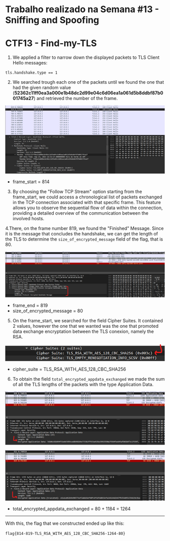 # Trabalho realizado na Semana #13 - Sniffing and Spoofing


# CTF13 - Find-my-TLS

1. We applied a filter to narrow down the displayed packets to TLS Client Hello messages:

```
tls.handshake.type == 1
```


2. We searched trough each one of the packets until we found the one that had the given random value (**52362c11ff0ea3a000e1b48dc2d99e04c6d06ea1a061d5b8ddbf87b001745a27**) and retrieved the number of the frame.

![frame_start](Logbooks/img/Week13/foundPacketWithRandomNumber.png)

- frame_start = 814




3. By choosing the "Follow TCP Stream" option starting from the frame_start, we could access a chronological list of packets exchanged in the TCP connection associated with that specific frame. This feature allows you to observe the sequential flow of data within the connection, providing a detailed overview of the communication between the involved hosts. 

4.There, on the frame number 819, we found the "Finished" Message. Since it is the message that concludes the handshake, we can get the length of the TLS to determine the `size_of_encrypted_message` field of the flag, that is 80.

![frame_end_AND_size_encrypted_message](Logbooks/img/Week13/frame_end_AND_size_of_encrypted_message.png)

- frame_end = 819
- size_of_encrypted_message = 80


5. On the frame_start, we searched for the field Cipher Suites. It contained 2 values, however the one that we wanted was the one that promoted data exchange encryptation between the TLS conexion, namely the RSA.

![cipher_suite](Logbooks/img/Week13/cipherSuit.png)

- cipher_suite = TLS_RSA_WITH_AES_128_CBC_SHA256



6. To obtain the field `total_encrypted_appdata_exchanged` we made the sum of all the TLS lengths of the packets with the type Application Data.

![ApplicadtionData1](Logbooks/img/Week13/ApplicationData1.png)

![ApplicadtionData2](Logbooks/img/Week13/ApplicationData2.png)


- total_encrypted_appdata_exchanged = 80 + 1184 = 1264

---


With this, the flag that we constructed ended up like this:

`flag{814-819-TLS_RSA_WITH_AES_128_CBC_SHA256-1264-80}`
